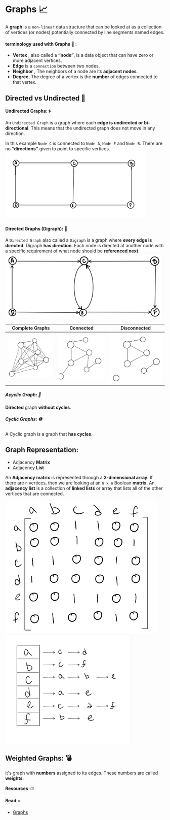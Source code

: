 # Graphs :chart_with_upwards_trend:

A **graph** is a `non-linear` data structure that can be looked at as a collection of vertices (or nodes) potentially connected by line segments named edges.

#### terminology used with Graphs :pushpin: : 
- **Vertex** , also called a **“node”**, is a data object that can have zero or more adjacent vertices.
- **Edge** is a `connection` between two nodes.
- **Neighbor** , The neighbors of a node are its **adjacent nodes**.
- **Degree**, The degree of a vertex is the **number** of edges connected to that vertex.

## Directed vs Undirected :eyes:

#### Undirected Graphs: :cyclone:
An `Undirected Graph` is a graph where each **edge is undirected or bi-directional**. This means that the undirected graph does not move in any direction.

In this example `Node C` is connected to `Node A`, `Node E` and `Node B`. There are no **“directions”** given to point to specific vertices.
![undirected](./img/unredirect.png)

#### Directed Graphs (Digraph): :feet:
A `Directed Graph` also called a `Digraph` is a graph where **every edge is directed**.
Digraph **has direction**. Each node is directed at another node with a specific requirement of what node should be **referenced next**.
![directed](./img/directed.png)

| Complete Graphs | Connected | Disconnected |
| --------------- | --------- | ------------ |
| ![completed](./img/completed.png) | ![Connected](./img/connected.png)  | ![Disconnected](./img/disconnected.png) |


##### Acyclic Graph: :new_moon_with_face:
**Directed** graph **without cycles**.

##### Cyclic Graphs: :soccer:
A Cyclic graph is a graph that **has cycles**.



## Graph Representation:
- Adjacency **Matrix**
- Adjacency **List**

An **Adjacency matrix** is represented through a **2-dimensional array**. If there are `n` vertices, then we are looking at an `n x n` Boolean **matrix**.
An **adjacency list** is a collection of **linked lists** or array that lists all of the other vertices that are connected.

![matrix](./img/matrix.png) ![list](./img/list.png)


## Weighted Graphs: :bomb:
it's graph with **numbers** assigned to its edges. These numbers are called **weights**.



 **Resources** :partly_sunny:

**Read** :star:

- [Graphs](https://codefellows.github.io/common_curriculum/data_structures_and_algorithms/Code_401/class-35/resources/graphs.html)

